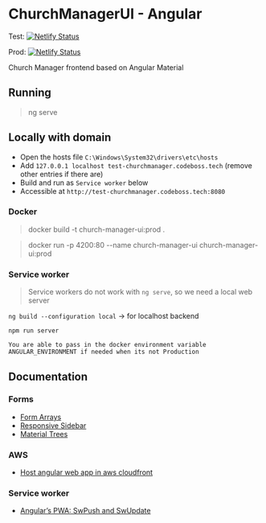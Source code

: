 # ChurchManagerUI - Angular

Test: [![Netlify Status](https://api.netlify.com/api/v1/badges/b4fb3361-8503-409a-a30c-c792e6740972/deploy-status)](https://app.netlify.com/sites/churchmanager-test/deploys)

Prod: [![Netlify Status](https://api.netlify.com/api/v1/badges/6b92198d-66b1-4dac-9466-74cf906d305d/deploy-status)](https://app.netlify.com/sites/churchmanager/deploys)

Church Manager frontend based on Angular Material

## Running

> ng serve

## Locally with domain

 - Open the hosts file `C:\Windows\System32\drivers\etc\hosts`
 - Add `127.0.0.1 localhost test-churchmanager.codeboss.tech` (remove other entries if there are)
 - Build and run as `Service worker` below
 - Accessible at  `http://test-churchmanager.codeboss.tech:8080`

### Docker

> docker build -t church-manager-ui:prod .

> docker run -p 4200:80 --name church-manager-ui  church-manager-ui:prod

### Service worker

> Service workers do not work with `ng serve`, so we need a local web server 

`ng build --configuration local` -> for localhost backend

`npm run server`

```
You are able to pass in the docker environment variable ANGULAR_ENVIRONMENT if needed when its not Production
```

## Documentation

### Forms
- [Form Arrays](https://www.concretepage.com/angular/angular-formarray-validation#:~:text=FormArray%20tracks%20the%20value%20and,FormControl%20or%20FormGroup%20are%20validated.)
- [Responsive Sidebar](https://zoaibkhan.com/blog/create-a-responsive-sidebar-menu-with-angular-material/)
- [Material Trees](https://docs.google.com/presentation/d/1BoJ-jq-O9zQHAps7LVciiiH9WI9dDqqv-LAlQ6iMh5o/htmlpresent)


### AWS
- [Host angular web app in aws cloudfront](https://techpearl.com/blog/host-angular-web-app-in-aws-cloudfront/index.html)

### Service worker

- [Angular’s PWA: SwPush and SwUpdate](https://arjenbrandenburgh.medium.com/angulars-pwa-swpush-and-swupdate-15a7e5c154ac)